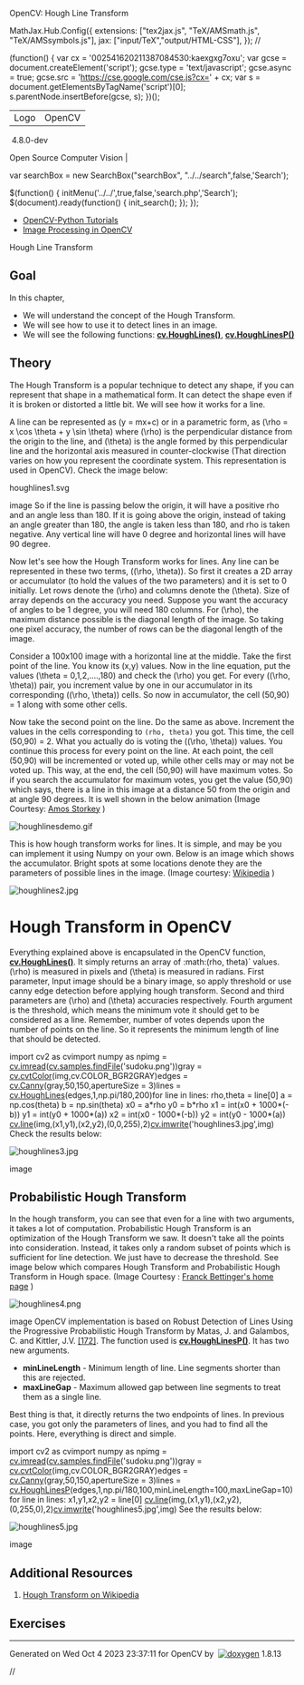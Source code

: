 

OpenCV: Hough Line Transform

 MathJax.Hub.Config({
 extensions: ["tex2jax.js", "TeX/AMSmath.js", "TeX/AMSsymbols.js"],
 jax: ["input/TeX","output/HTML-CSS"],
});
//<![CDATA[
MathJax.Hub.Config(
{
 TeX: {
 Macros: {
 matTT: [ "\\[ \\left|\\begin{array}{ccc} #1 & #2 & #3\\\\ #4 & #5 & #6\\\\ #7 & #8 & #9 \\end{array}\\right| \\]", 9],
 fork: ["\\left\\{ \\begin{array}{l l} #1 & \\mbox{#2}\\\\ #3 & \\mbox{#4}\\\\ \\end{array} \\right.", 4],
 forkthree: ["\\left\\{ \\begin{array}{l l} #1 & \\mbox{#2}\\\\ #3 & \\mbox{#4}\\\\ #5 & \\mbox{#6}\\\\ \\end{array} \\right.", 6],
 forkfour: ["\\left\\{ \\begin{array}{l l} #1 & \\mbox{#2}\\\\ #3 & \\mbox{#4}\\\\ #5 & \\mbox{#6}\\\\ #7 & \\mbox{#8}\\\\ \\end{array} \\right.", 8],
 vecthree: ["\\begin{bmatrix} #1\\\\ #2\\\\ #3 \\end{bmatrix}", 3],
 vecthreethree: ["\\begin{bmatrix} #1 & #2 & #3\\\\ #4 & #5 & #6\\\\ #7 & #8 & #9 \\end{bmatrix}", 9],
 cameramatrix: ["#1 = \\begin{bmatrix} f\_x & 0 & c\_x\\\\ 0 & f\_y & c\_y\\\\ 0 & 0 & 1 \\end{bmatrix}", 1],
 distcoeffs: ["(k\_1, k\_2, p\_1, p\_2[, k\_3[, k\_4, k\_5, k\_6 [, s\_1, s\_2, s\_3, s\_4[, \\tau\_x, \\tau\_y]]]]) \\text{ of 4, 5, 8, 12 or 14 elements}"],
 distcoeffsfisheye: ["(k\_1, k\_2, k\_3, k\_4)"],
 hdotsfor: ["\\dots", 1],
 mathbbm: ["\\mathbb{#1}", 1],
 bordermatrix: ["\\matrix{#1}", 1]
 }
 }
}
);
//]]>

 (function() {
 var cx = '002541620211387084530:kaexgxg7oxu';
 var gcse = document.createElement('script');
 gcse.type = 'text/javascript';
 gcse.async = true;
 gcse.src = 'https://cse.google.com/cse.js?cx=' + cx;
 var s = document.getElementsByTagName('script')[0];
 s.parentNode.insertBefore(gcse, s);
 })();

|  |  |
| --- | --- |
| Logo | OpenCV
 4.8.0-dev

Open Source Computer Vision |

var searchBox = new SearchBox("searchBox", "../../search",false,'Search');

$(function() {
 initMenu('../../',true,false,'search.php','Search');
 $(document).ready(function() { init\_search(); });
});

* [OpenCV-Python Tutorials](../../d6/d00/tutorial_py_root.html "../../d6/d00/tutorial_py_root.html")
* [Image Processing in OpenCV](../../d2/d96/tutorial_py_table_of_contents_imgproc.html "../../d2/d96/tutorial_py_table_of_contents_imgproc.html")

Hough Line Transform  

## Goal

In this chapter,

* We will understand the concept of the Hough Transform.
* We will see how to use it to detect lines in an image.
* We will see the following functions: **[cv.HoughLines()](../../dd/d1a/group__imgproc__feature.html#ga46b4e588934f6c8dfd509cc6e0e4545a "Finds lines in a binary image using the standard Hough transform. ")**, **[cv.HoughLinesP()](../../dd/d1a/group__imgproc__feature.html#ga8618180a5948286384e3b7ca02f6feeb "Finds line segments in a binary image using the probabilistic Hough transform. ")**

## Theory

The Hough Transform is a popular technique to detect any shape, if you can represent that shape in a mathematical form. It can detect the shape even if it is broken or distorted a little bit. We will see how it works for a line.

A line can be represented as \(y = mx+c\) or in a parametric form, as \(\rho = x \cos \theta + y \sin \theta\) where \(\rho\) is the perpendicular distance from the origin to the line, and \(\theta\) is the angle formed by this perpendicular line and the horizontal axis measured in counter-clockwise (That direction varies on how you represent the coordinate system. This representation is used in OpenCV). Check the image below:

houghlines1.svg

image
 So if the line is passing below the origin, it will have a positive rho and an angle less than 180. If it is going above the origin, instead of taking an angle greater than 180, the angle is taken less than 180, and rho is taken negative. Any vertical line will have 0 degree and horizontal lines will have 90 degree.

Now let's see how the Hough Transform works for lines. Any line can be represented in these two terms, \((\rho, \theta)\). So first it creates a 2D array or accumulator (to hold the values of the two parameters) and it is set to 0 initially. Let rows denote the \(\rho\) and columns denote the \(\theta\). Size of array depends on the accuracy you need. Suppose you want the accuracy of angles to be 1 degree, you will need 180 columns. For \(\rho\), the maximum distance possible is the diagonal length of the image. So taking one pixel accuracy, the number of rows can be the diagonal length of the image.

Consider a 100x100 image with a horizontal line at the middle. Take the first point of the line. You know its (x,y) values. Now in the line equation, put the values \(\theta = 0,1,2,....,180\) and check the \(\rho\) you get. For every \((\rho, \theta)\) pair, you increment value by one in our accumulator in its corresponding \((\rho, \theta)\) cells. So now in accumulator, the cell (50,90) = 1 along with some other cells.

Now take the second point on the line. Do the same as above. Increment the values in the cells corresponding to `(rho, theta)` you got. This time, the cell (50,90) = 2. What you actually do is voting the \((\rho, \theta)\) values. You continue this process for every point on the line. At each point, the cell (50,90) will be incremented or voted up, while other cells may or may not be voted up. This way, at the end, the cell (50,90) will have maximum votes. So if you search the accumulator for maximum votes, you get the value (50,90) which says, there is a line in this image at a distance 50 from the origin and at angle 90 degrees. It is well shown in the below animation (Image Courtesy: [Amos Storkey](http://homepages.inf.ed.ac.uk/amos/hough.html "http://homepages.inf.ed.ac.uk/amos/hough.html") )

![houghlinesdemo.gif](../../houghlinesdemo.gif)

This is how hough transform works for lines. It is simple, and may be you can implement it using Numpy on your own. Below is an image which shows the accumulator. Bright spots at some locations denote they are the parameters of possible lines in the image. (Image courtesy: [Wikipedia](https://en.wikipedia.org/wiki/Hough_transform "https://en.wikipedia.org/wiki/Hough_transform") )

![houghlines2.jpg](../../houghlines2.jpg)

# Hough Transform in OpenCV

Everything explained above is encapsulated in the OpenCV function, **[cv.HoughLines()](../../dd/d1a/group__imgproc__feature.html#ga46b4e588934f6c8dfd509cc6e0e4545a "Finds lines in a binary image using the standard Hough transform. ")**. It simply returns an array of :math:(rho, theta)` values. \(\rho\) is measured in pixels and \(\theta\) is measured in radians. First parameter, Input image should be a binary image, so apply threshold or use canny edge detection before applying hough transform. Second and third parameters are \(\rho\) and \(\theta\) accuracies respectively. Fourth argument is the threshold, which means the minimum vote it should get to be considered as a line. Remember, number of votes depends upon the number of points on the line. So it represents the minimum length of line that should be detected. 

import cv2 as cvimport numpy as npimg = [cv.imread](../../d4/da8/group__imgcodecs.html#ga288b8b3da0892bd651fce07b3bbd3a56 "../../d4/da8/group__imgcodecs.html#ga288b8b3da0892bd651fce07b3bbd3a56")([cv.samples.findFile](../../d6/dba/group__core__utils__samples.html#ga3a33b00033b46c698ff6340d95569c13 "../../d6/dba/group__core__utils__samples.html#ga3a33b00033b46c698ff6340d95569c13")('sudoku.png'))gray = [cv.cvtColor](../../d8/d01/group__imgproc__color__conversions.html#ga397ae87e1288a81d2363b61574eb8cab "../../d8/d01/group__imgproc__color__conversions.html#ga397ae87e1288a81d2363b61574eb8cab")(img,cv.COLOR\_BGR2GRAY)edges = [cv.Canny](../../dd/d1a/group__imgproc__feature.html#ga2a671611e104c093843d7b7fc46d24af "../../dd/d1a/group__imgproc__feature.html#ga2a671611e104c093843d7b7fc46d24af")(gray,50,150,apertureSize = 3)lines = [cv.HoughLines](../../dd/d1a/group__imgproc__feature.html#ga46b4e588934f6c8dfd509cc6e0e4545a "../../dd/d1a/group__imgproc__feature.html#ga46b4e588934f6c8dfd509cc6e0e4545a")(edges,1,np.pi/180,200)for line in lines: rho,theta = line[0] a = np.cos(theta) b = np.sin(theta) x0 = a\*rho y0 = b\*rho x1 = int(x0 + 1000\*(-b)) y1 = int(y0 + 1000\*(a)) x2 = int(x0 - 1000\*(-b)) y2 = int(y0 - 1000\*(a)) [cv.line](../../d6/d6e/group__imgproc__draw.html#ga7078a9fae8c7e7d13d24dac2520ae4a2 "../../d6/d6e/group__imgproc__draw.html#ga7078a9fae8c7e7d13d24dac2520ae4a2")(img,(x1,y1),(x2,y2),(0,0,255),2)[cv.imwrite](../../d4/da8/group__imgcodecs.html#gabbc7ef1aa2edfaa87772f1202d67e0ce "../../d4/da8/group__imgcodecs.html#gabbc7ef1aa2edfaa87772f1202d67e0ce")('houghlines3.jpg',img) Check the results below:

![houghlines3.jpg](../../houghlines3.jpg)

image
## Probabilistic Hough Transform

In the hough transform, you can see that even for a line with two arguments, it takes a lot of computation. Probabilistic Hough Transform is an optimization of the Hough Transform we saw. It doesn't take all the points into consideration. Instead, it takes only a random subset of points which is sufficient for line detection. We just have to decrease the threshold. See image below which compares Hough Transform and Probabilistic Hough Transform in Hough space. (Image Courtesy : [Franck Bettinger's home page](http://phdfb1.free.fr/robot/mscthesis/node14.html "http://phdfb1.free.fr/robot/mscthesis/node14.html") )

![houghlines4.png](../../houghlines4.png)

image
 OpenCV implementation is based on Robust Detection of Lines Using the Progressive Probabilistic Hough Transform by Matas, J. and Galambos, C. and Kittler, J.V. [[172]](../../d0/de3/citelist.html#CITEREF_Matas00 "../../d0/de3/citelist.html#CITEREF_Matas00"). The function used is **[cv.HoughLinesP()](../../dd/d1a/group__imgproc__feature.html#ga8618180a5948286384e3b7ca02f6feeb "Finds line segments in a binary image using the probabilistic Hough transform. ")**. It has two new arguments.

* **minLineLength** - Minimum length of line. Line segments shorter than this are rejected.
* **maxLineGap** - Maximum allowed gap between line segments to treat them as a single line.

Best thing is that, it directly returns the two endpoints of lines. In previous case, you got only the parameters of lines, and you had to find all the points. Here, everything is direct and simple. 

import cv2 as cvimport numpy as npimg = [cv.imread](../../d4/da8/group__imgcodecs.html#ga288b8b3da0892bd651fce07b3bbd3a56 "../../d4/da8/group__imgcodecs.html#ga288b8b3da0892bd651fce07b3bbd3a56")([cv.samples.findFile](../../d6/dba/group__core__utils__samples.html#ga3a33b00033b46c698ff6340d95569c13 "../../d6/dba/group__core__utils__samples.html#ga3a33b00033b46c698ff6340d95569c13")('sudoku.png'))gray = [cv.cvtColor](../../d8/d01/group__imgproc__color__conversions.html#ga397ae87e1288a81d2363b61574eb8cab "../../d8/d01/group__imgproc__color__conversions.html#ga397ae87e1288a81d2363b61574eb8cab")(img,cv.COLOR\_BGR2GRAY)edges = [cv.Canny](../../dd/d1a/group__imgproc__feature.html#ga2a671611e104c093843d7b7fc46d24af "../../dd/d1a/group__imgproc__feature.html#ga2a671611e104c093843d7b7fc46d24af")(gray,50,150,apertureSize = 3)lines = [cv.HoughLinesP](../../dd/d1a/group__imgproc__feature.html#ga8618180a5948286384e3b7ca02f6feeb "../../dd/d1a/group__imgproc__feature.html#ga8618180a5948286384e3b7ca02f6feeb")(edges,1,np.pi/180,100,minLineLength=100,maxLineGap=10)for line in lines: x1,y1,x2,y2 = line[0] [cv.line](../../d6/d6e/group__imgproc__draw.html#ga7078a9fae8c7e7d13d24dac2520ae4a2 "../../d6/d6e/group__imgproc__draw.html#ga7078a9fae8c7e7d13d24dac2520ae4a2")(img,(x1,y1),(x2,y2),(0,255,0),2)[cv.imwrite](../../d4/da8/group__imgcodecs.html#gabbc7ef1aa2edfaa87772f1202d67e0ce "../../d4/da8/group__imgcodecs.html#gabbc7ef1aa2edfaa87772f1202d67e0ce")('houghlines5.jpg',img) See the results below:

![houghlines5.jpg](../../houghlines5.jpg)

image
## Additional Resources

1. [Hough Transform on Wikipedia](https://en.wikipedia.org/wiki/Hough_transform "https://en.wikipedia.org/wiki/Hough_transform")

## Exercises

---

Generated on Wed Oct 4 2023 23:37:11 for OpenCV by  [![doxygen](../../doxygen.png)](http://www.doxygen.org/index.html "http://www.doxygen.org/index.html") 1.8.13

//<![CDATA[
addTutorialsButtons();
//]]>

